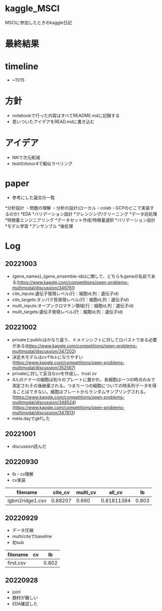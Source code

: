 # kaggle_MSCI
MSCIに参加したときのkaggle日記

# 最終結果

# timeline
* ~11/15

# 方針
* notebookで行った内容はすべてREADME.mdに記録する
* 思いついたアイデアをREAD.mdに書き込む

# アイデア
* NNで次元削減
* testのdonor4で擬似ラベリング

# paper
* 参考にした論文の一覧

*分析設計
・問題の理解
・分析の設計(ローカル・colab・GCPのどこで実装するのか)
*EDA
*バリデーション設計
*クレンジング/クリーニング
*データ前処理
*特徴量エンジニアリング
*データセット作成/特徴量選択
*バリデーション設計
*モデル学習
*アンサンブル
*後処理


# Log

## 20221003
* {gene_names}_{gene_ensemble-ids}に関して、どちらもgeneの名前である(https://www.kaggle.com/competitions/open-problems-multimodal/discussion/346761)
* cite_inputs:遺伝子発現レベル(行：細胞id,列：遺伝子id)
* cite_targets:タンパク質発現レベル(行：細胞id,列：遺伝子id)
* multi_inputs:オープンクロマチン領域(行：細胞id,列：遺伝子id)
* multi_targets:遺伝子発現レベル(行：細胞id,列：遺伝子id)


## 20221002
* privateとpublicはかなり違う、ドメインシフトに対してロバストである必要がある(https://www.kaggle.com/competitions/open-problems-multimodal/discussion/347202)
* 決定木モデルはcv↑lb↓になりやすい(https://www.kaggle.com/competitions/open-problems-multimodal/discussion/352567)
* privateに対して妥当なcvを作成し、trust cv
* 4人のドナーの細胞は別々のプレートに置かれ、各細胞は一つの時点のみで測定されその後破棄される。つまり一つの細胞についての時系列データを得ることはできない。細胞はプレートからランダムサンプリングされる。(https://www.kaggle.com/competitions/open-problems-multimodal/discussion/348524) (https://www.kaggle.com/competitions/open-problems-multimodal/discussion/347813)
* meta.dayでgkfした

## 20221001
* discussion読んだ

## 20220930
* lb・cv理解
* cv実装

|filename|cite_cv|multi_cv|all_cv|lb|
|--------|-------|--------|------|--|
|lgbm2ridge1.csv|0.88207|0.660|0.81811384|0.803|

## 20220929
* データ圧縮
* multi/citeでbaseline
* 初sub

|filename|cv|lb|
|--------|--|--|
|first.csv||0.802|

## 20220928
* join!
* 題材が難しい
* EDA確認した
